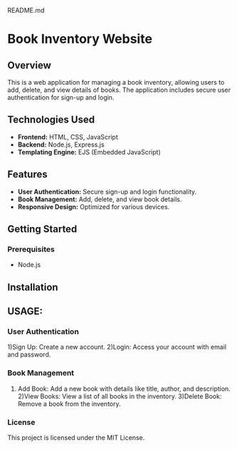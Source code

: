 README.md

# Book Inventory Website

## Overview
This is a web application for managing a book inventory, allowing users to add, delete, and view details of books. The application includes secure user authentication for sign-up and login.

## Technologies Used
- **Frontend:** HTML, CSS, JavaScript
- **Backend:** Node.js, Express.js
- **Templating Engine:** EJS (Embedded JavaScript)

## Features
- **User Authentication:** Secure sign-up and login functionality.
- **Book Management:** Add, delete, and view book details.
- **Responsive Design:** Optimized for various devices.

## Getting Started

### Prerequisites
- Node.js


## Installation



## USAGE:

### User Authentication

1)Sign Up: Create a new account.
2)Login: Access your account with email and password.

### Book Management 
1) Add Book: Add a new book with details like title, author, and description.
2)View Books: View a list of all books in the inventory.
3)Delete Book: Remove a book from the inventory.

### License 
This project is licensed under the MIT License.